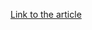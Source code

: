 [Link to the article](https://www.akamai.com/blog/security/from-the-core-to-the-edge-3-security-imperatives-and-the-evolving-digital-topology)
